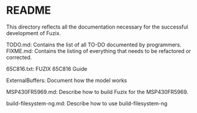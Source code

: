 # README

This directory reflects all the documentation necessary for the successful development of Fuzix.


TODO.md: Contains the list of all TO-DO documented by programmers.
 
FIXME.md: Contains the listing of everything that needs to be refactored or corrected.

65C816.txt: FUZIX 65C816 Guide

ExternalBuffers: Document how the model works

MSP430FR5969.md: Describe how to build Fuzix for the MSP430FR5969.

build-filesystem-ng.md: Describe how to use build-filesystem-ng
